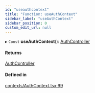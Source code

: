```yaml
---
id: "useauthcontext"
title: "Function: useAuthContext"
sidebar_label: "useAuthContext"
sidebar_position: 0
custom_edit_url: null
---
```


▸ `Const` **useAuthContext**(): [AuthController](../interfaces/authcontroller.md)

#### Returns

[AuthController](../interfaces/authcontroller.md)

#### Defined in

[contexts/AuthContext.tsx:99](https://github.com/Camberi/firecms/blob/42dd384/src/contexts/AuthContext.tsx#L99)
